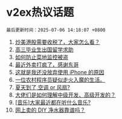 # v2ex热议话题

`最后更新时间：2025-07-06 14:18:07 +0800`

1. [炒美港股需要收税了，大家怎么看？](https://www.v2ex.com/t/1143209)
1. [高三毕业生出国留学求助](https://www.v2ex.com/t/1143223)
1. [如何防止菜地监控被盗](https://www.v2ex.com/t/1143203)
1. [最近外卖打疯了，感谢东哥](https://www.v2ex.com/t/1143208)
1. [这就是我还没放弃使用 iPhone 的原因](https://www.v2ex.com/t/1143195)
1. [一位农村程序员疑似走火入魔的生活。](https://www.v2ex.com/t/1143194)
1. [夏天到了,空调 or 风扇?](https://www.v2ex.com/t/1143212)
1. [大佬们是如何理解中级开发、高级开发的？](https://www.v2ex.com/t/1143213)
1. [[音乐]大家最近都在听什么音乐?](https://www.v2ex.com/t/1143192)
1. [网上卖的 DIY 净水器靠谱吗？](https://www.v2ex.com/t/1143286)

